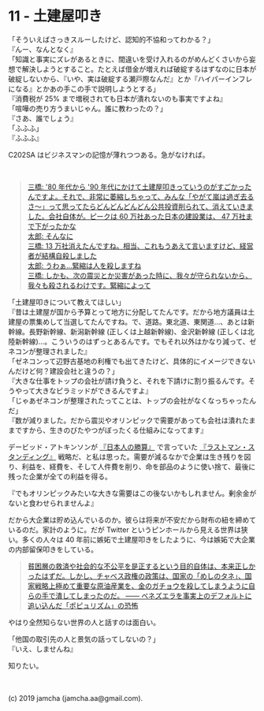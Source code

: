 

# 11 - 土建屋叩き

「そういえばさっきスルーしたけど、認知的不協和ってわかる？」  
『んー、なんとなく』  
「知識と事実にズレがあるときに、間違いを受け入れるのがめんどくさいから妄想で解決しようとすること。たとえば借金が増えれば破綻するはずなのに日本が破綻しないから、『いや、実は破綻する瀬戸際なんだ』とか『ハイパーインフレになる』とかあの手この手で説明しようとする」  
『消費税が 25% まで増税されても日本が潰れないのも事実ですよね』  
「喧嘩の売り方うまいじゃん。誰に教わったの？」  
『さあ、誰でしょう』  
「ふふふ」  
『ふふふ』

C202SA はビジネスマンの記憶が薄れつつある。急がなければ。

<br>

> [三橋: '80 年代から '90 年代にかけて土建屋叩きっていうのがすごかったんですよ。それで、非常に萎縮しちゃって、みんな「やがて嵐は過ぎ去るさ〜」って思ってたらどんどんどんどん公共投資削られて、消えていきました。会社自体が。ピークは 60 万社あった日本の建設業は、 47 万社まで下がったかな  
> 太郎: そんなに  
> 三橋: 13 万社消えたんですね。相当、これもうあえて言いますけど、経営者が結構自殺しました  
> 太郎: うわぁ…緊縮は人を殺しますね  
> 三橋: しかも、次の震災とか災害があった時に、我々が守られないから、我々も殺されるわけです。緊縮によって](https://youtu.be/FP3RyPpewvs?t=890)

「土建屋叩きについて教えてほしい」  
『昔は土建屋が国から予算とって地方に分配してたんです。だから地方議員は土建屋の票集めして当選してたんですね。で、道路。東北道、東関道…、あとは新幹線。長野新幹線、新潟新幹線 (正しくは上越新幹線)、金沢新幹線 (正しくは北陸新幹線)…。こういうのはずっとあるんです。でもそれ以外はかなり減って、ゼネコンが整理されました』  
「ゼネコンって辺野古基地の利権でも出てきたけど、具体的にイメージできないんだけど何？建設会社と違うの？」  
『大きな仕事をトップの会社が請け負うと、それを下請けに割り振るんです。そうやって大きなピラミッドができるんですよ』  
「じゃあゼネコンが整理されたってことは、トップの会社がなくなっちゃったんだ」  
『数が減りました。だから震災やオリンピックで需要があっても会社は潰れたままですから、生きのびたやつがぼったくる仕組みになってます』

デービッド・アトキンソンが  [『日本人の勝算』](https://www.amazon.co.jp/%E6%97%A5%E6%9C%AC%E4%BA%BA%E3%81%AE%E5%8B%9D%E7%AE%97-%E4%BA%BA%E5%8F%A3%E6%B8%9B%E5%B0%91%C3%97%E9%AB%98%E9%BD%A2%E5%8C%96%C3%97%E8%B3%87%E6%9C%AC%E4%B8%BB%E7%BE%A9-%E3%83%87%E3%83%BC%E3%83%93%E3%83%83%E3%83%89-%E3%82%A2%E3%83%88%E3%82%AD%E3%83%B3%E3%82%BD%E3%83%B3/dp/4492396462) で言っていた [『ラストマン・スタンディング』](https://toyokeizai.net/articles/-/265703?page=3) 戦略だ、と私は思った。需要が減るなかで企業は生き残りを図り、利益を、経費を、そして人件費を削り、命を部品のように使い捨て、最後に残った企業が全ての利益を得る。

『でもオリンピックみたいな大きな需要はこの後ないかもしれません。剰余金がないと食わせられませんよ』

だから大企業は貯め込んでいるのか。彼らは将来が不安だから財布の紐を締めているのだ。家計のように。だが Twitter というピンホールから見える世界は狭い。多くの人々は 40 年前に嫉妬で土建屋叩きをしたように、今は嫉妬で大企業の内部留保叩きをしている。

> [貧困層の救済や社会的な不公平を是正するという目的自体は、本来正しかったはずだ。しかし、チャベス政権の政策は、国家の「めしのタネ」、国家戦略上極めて重要な原油産業を、金のガチョウを殺してしまうように自らの手で潰してしまったのだ。 ―― ベネズエラを事実上のデフォルトに追い込んだ「ポピュリズム」の恐怖](https://gendai.ismedia.jp/articles/-/60052?page=3)

やはり全然知らない世界の人と話すのは面白い。

「他国の取引先の人と景気の話ってしないの？」  
『いえ、しませんね』

知りたい。

<br>
<br>
(c) 2019 jamcha (jamcha.aa@gmail.com).

